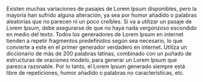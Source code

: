Existen muchas variaciones de pasajes de Lorem Ipsum disponibles, 
pero la mayoría han sufrido alguna alteración, 
ya sea por humor añadido o palabras aleatorias que no parecen ni un poco creíbles. 
Si va a utilizar un pasaje de Lorem Ipsum, debe asegurarse de que no haya nada vergonzoso escondido en medio del texto. 
Todos los generadores de Lorem Ipsum en internet tienden a repetir fragmentos predefinidos según sea necesario, 
lo que convierte a este en el primer generador verdadero en internet. 
Utiliza un diccionario de más de 200 palabras latinas, combinado con un puñado de estructuras de oraciones modelo, 
para generar un Lorem Ipsum que parezca razonable. Por lo tanto, el Lorem Ipsum generado 
siempre está libre de repeticiones, humor añadido o palabras no características, etc.